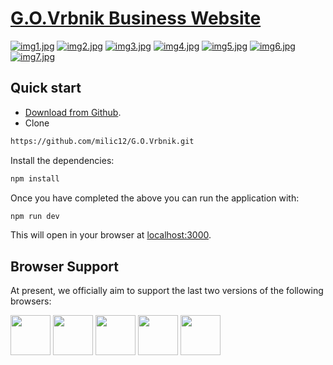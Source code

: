 # [G.O.Vrbnik Business Website](http://pzi1.fesb.hr/~milic/GO-Vrbnik/) 


[![img1.jpg](https://i.postimg.cc/hGtr8yrg/img1.jpg)](https://postimg.cc/bZ4kpRWF)
[![img2.jpg](https://i.postimg.cc/2SwGZRn2/img2.jpg)](https://postimg.cc/k22K0H1b)
[![img3.jpg](https://i.postimg.cc/1tLrQ9Z5/img3.jpg)](https://postimg.cc/BLBK5f6d)
[![img4.jpg](https://i.postimg.cc/TPNctV7b/img4.jpg)](https://postimg.cc/sBSSXhRf)
[![img5.jpg](https://i.postimg.cc/xCk3hXh4/img5.jpg)](https://postimg.cc/r0k4tw81)
[![img6.jpg](https://i.postimg.cc/Z5ZjnKvW/img6.jpg)](https://postimg.cc/hfyV3nrn)
[![img7.jpg](https://i.postimg.cc/RVwXvnhr/img7.jpg)](https://postimg.cc/QHxpbCcS)


## Quick start

- [Download from Github](https://github.com/milic12/G.O.Vrbnik/archive/master.zip).
- Clone
```bash
https://github.com/milic12/G.O.Vrbnik.git
```
Install the dependencies:

```bash
npm install
```

Once you have completed the above you can run the application with:

```bash
npm run dev
```

This will open in your browser at [localhost:3000](http://localhost:3000).



## Browser Support

At present, we officially aim to support the last two versions of the following browsers:

<img src="https://github.com/creativetimofficial/public-assets/blob/master/logos/chrome-logo.png?raw=true" width="64" height="64"> <img src="https://raw.githubusercontent.com/creativetimofficial/public-assets/master/logos/firefox-logo.png" width="64" height="64"> <img src="https://raw.githubusercontent.com/creativetimofficial/public-assets/master/logos/edge-logo.png" width="64" height="64"> <img src="https://raw.githubusercontent.com/creativetimofficial/public-assets/master/logos/safari-logo.png" width="64" height="64"> <img src="https://raw.githubusercontent.com/creativetimofficial/public-assets/master/logos/opera-logo.png" width="64" height="64">



